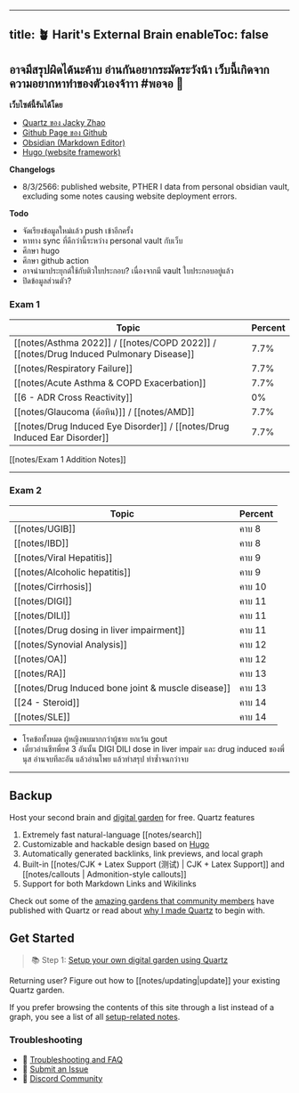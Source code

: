 
---
title: 🪴 Harit's External Brain
enableToc: false
---

## อาจมีสรุปผิดได้นะค้าบ อ่านกันอยากระมัดระวังน้า เว็บนี้เกิดจากความอยากหาทำของตัวเองจ้าาา #พอจอ 💖

**เว็บไซต์นี้รันได้โดย**
- [Quartz ของ Jacky Zhao](https://github.com/akumaharit/quartz)
- [Github Page ของ Github](https://pages.github.com/)
- [Obsidian (Markdown Editor)](https://obsidian.md/)
- [Hugo (website framework)](https://gohugo.io/)

**Changelogs**
- 8/3/2566: published website, PTHER I data from personal obsidian vault, excluding some notes causing website deployment errors.

**Todo**
- จัดเรียงข้อมูลใหม่แล้ว push เข้าอีกครั้ง
- หาทาง sync ที่ดีกว่านี้ระหว่าง personal vault กับเว็บ
- ศึกษา hugo
- ศึกษา github action
- อาจนำมาประยุกต์ใช้กับติวใบประกอบ? เนื่องจากมี vault ใบประกอบอยู่แล้ว
- ปิดข้อมูลส่วนตัว?

### Exam 1

| Topic                                                                            | Percent |
| -------------------------------------------------------------------------------- | ------- |
| [[notes/Asthma 2022]] / [[notes/COPD 2022]] / [[notes/Drug Induced Pulmonary Disease]]             | 7.7%    | 
| [[notes/Respiratory Failure]]                                                          | 7.7%    |
| [[notes/Acute Asthma & COPD Exacerbation]]                                             | 7.7%    |
| [[6 - ADR Cross Reactivity]]                                                         | 0%      |
| [[notes/Glaucoma (ต้อหิน)]] / [[notes/AMD]]                                                           | 7.7%    |
| [[notes/Drug Induced Eye Disorder]] / [[notes/Drug Induced Ear Disorder]]                                               | 7.7%    |

[[notes/Exam 1 Addition Notes]]


---

### Exam 2

| Topic                                    | Percent |
| ---------------------------------------- | ------- |
| [[notes/UGIB]]                            | คาบ 8   |
| [[notes/IBD]]                             | คาบ 8   |
| [[notes/Viral Hepatitis]]                 | คาบ 9   |
| [[notes/Alcoholic hepatitis]]             | คาบ 9   |
| [[notes/Cirrhosis]]                       | คาบ 10  |
| [[notes/DIGI]]                            | คาบ 11  |
| [[notes/DILI]]                            | คาบ 11  |
| [[notes/Drug dosing in liver impairment]] | คาบ 11  |
| [[notes/Synovial Analysis]]               | คาบ 12  |
| [[notes/OA]]                              | คาบ 12  |
| [[notes/RA]]                              | คาบ 13  |
| [[notes/Drug Induced bone joint & muscle disease]]                                         |  คาบ 13       |
| [[24 - Steroid]]                         | คาบ 14  |
| [[notes/SLE]]                             | คาบ 14  |

- โรคข้อทั้งหมด ผู้หญิงพบมากกว่าผู้ชาย ยกเว้น gout
- เดี๋ยวอ่านชีทพี่ยศ 3 อันนั้น DIGI DILI dose in liver impair และ drug induced ของพี่นุส อ่านจบทีละอัน แล้วอ่านโพย แล้วทำสรุป ทำซ้ำจนกว่าจบ



---

## Backup
Host your second brain and [digital garden](https://jzhao.xyz/posts/networked-thought) for free. Quartz features

1. Extremely fast natural-language [[notes/search]]
2. Customizable and hackable design based on [Hugo](https://gohugo.io/)
3. Automatically generated backlinks, link previews, and local graph
4. Built-in [[notes/CJK + Latex Support (测试) | CJK + Latex Support]] and [[notes/callouts | Admonition-style callouts]]
5. Support for both Markdown Links and Wikilinks

Check out some of the [amazing gardens that community members](notes/showcase.md) have published with Quartz or read about [why I made Quartz](notes/philosophy.md) to begin with.

## Get Started
> 📚 Step 1: [Setup your own digital garden using Quartz](notes/setup.md)

Returning user? Figure out how to [[notes/updating|update]] your existing Quartz garden.

If you prefer browsing the contents of this site through a list instead of a graph, you see a list of all [setup-related notes](/tags/setup).

### Troubleshooting
- 🚧 [Troubleshooting and FAQ](notes/troubleshooting.md)
- 🐛 [Submit an Issue](https://github.com/jackyzha0/quartz/issues)
- 👀 [Discord Community](https://discord.gg/cRFFHYye7t)